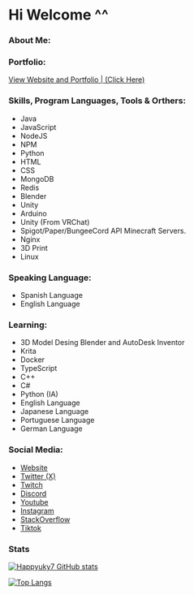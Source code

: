 # Hi Welcome ^^

### About Me:



### Portfolio:

[View Website and Portfolio | (Click Here)](https://happy7.xyz/links/)

### Skills, Program Languages, Tools & Orthers:
- Java
- JavaScript
- NodeJS
- NPM
- Python
- HTML
- CSS
- MongoDB
- Redis
- Blender
- Unity
- Arduino
- Unity (From VRChat)
- Spigot/Paper/BungeeCord API Minecraft Servers.
- Nginx
- 3D Print
- Linux

### Speaking Language:
- Spanish Language
- English Language

### Learning:
- 3D Model Desing Blender and AutoDesk Inventor
- Krita
- Docker
- TypeScript
- C++
- C#
- Python (IA)
- English Language
- Japanese Language
- Portuguese Language
- German Language

### Social Media:
- [Website](https://happy7.xyz/links/)
- [Twitter (X)](https://x.com/Happyuky7)
- [Twitch](https://www.twitch.tv/happyuky7)
- [Discord](https://discord.gg/3EebYUyeUX)
- [Youtube](https://www.youtube.com/channel/UCm13AIEM5Rn7ughwv1N3DnA)
- [Instagram](https://www.instagram.com/happyuky7/)
- [StackOverflow](https://stackoverflow.com/users/17251608/happy7)
- [Tiktok](https://www.tiktok.com/@happyuky7)

### Stats
  
[![Happyuky7 GitHub stats](https://github-readme-stats.vercel.app/api?username=Happyuky7&show_icons=true&theme=merko)](https://github.com/Happyuky7/)   

[![Top Langs](https://github-readme-stats.vercel.app/api/top-langs/?username=Happyuky7&layout=compact&theme=tokyonight)](https://github.com/Happyuky7/)

